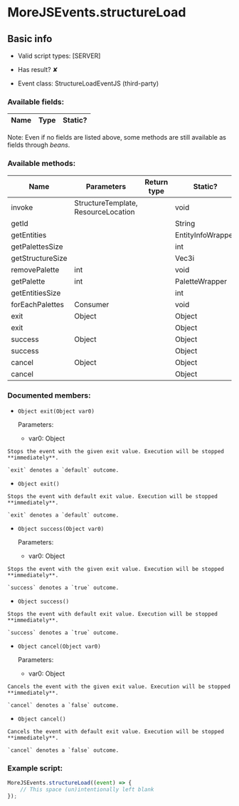 # MoreJSEvents.structureLoad

## Basic info

- Valid script types: [SERVER]

- Has result? ✘

- Event class: StructureLoadEventJS (third-party)

### Available fields:

| Name | Type | Static? |
| ---- | ---- | ------- |

Note: Even if no fields are listed above, some methods are still available as fields through *beans*.

### Available methods:

| Name | Parameters | Return type | Static? |
| ---- | ---------- | ----------- | ------- |
| invoke | StructureTemplate, ResourceLocation |  | void | ✔ |
| getId |  |  | String | ✘ |
| getEntities |  |  | EntityInfoWrapper | ✘ |
| getPalettesSize |  |  | int | ✘ |
| getStructureSize |  |  | Vec3i | ✘ |
| removePalette | int |  | void | ✘ |
| getPalette | int |  | PaletteWrapper | ✘ |
| getEntitiesSize |  |  | int | ✘ |
| forEachPalettes | Consumer<PaletteWrapper> |  | void | ✘ |
| exit | Object |  | Object | ✘ |
| exit |  |  | Object | ✘ |
| success | Object |  | Object | ✘ |
| success |  |  | Object | ✘ |
| cancel | Object |  | Object | ✘ |
| cancel |  |  | Object | ✘ |


### Documented members:

- `Object exit(Object var0)`

  Parameters:
  - var0: Object

```
Stops the event with the given exit value. Execution will be stopped **immediately**.

`exit` denotes a `default` outcome.
```

- `Object exit()`
```
Stops the event with default exit value. Execution will be stopped **immediately**.

`exit` denotes a `default` outcome.
```

- `Object success(Object var0)`

  Parameters:
  - var0: Object

```
Stops the event with the given exit value. Execution will be stopped **immediately**.

`success` denotes a `true` outcome.
```

- `Object success()`
```
Stops the event with default exit value. Execution will be stopped **immediately**.

`success` denotes a `true` outcome.
```

- `Object cancel(Object var0)`

  Parameters:
  - var0: Object

```
Cancels the event with the given exit value. Execution will be stopped **immediately**.

`cancel` denotes a `false` outcome.
```

- `Object cancel()`
```
Cancels the event with default exit value. Execution will be stopped **immediately**.

`cancel` denotes a `false` outcome.
```



### Example script:

```js
MoreJSEvents.structureLoad((event) => {
	// This space (un)intentionally left blank
});
```

